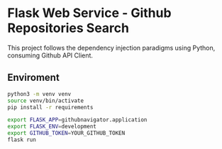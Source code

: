 # Flask Web Service - Github Repositories Search

This project follows the dependency injection paradigms using Python, consuming Github API Client.

## Enviroment

```bash
python3 -m venv venv
source venv/bin/activate
pip install -r requirements

export FLASK_APP=githubnavigator.application
export FLASK_ENV=development
export GITHUB_TOKEN=YOUR_GITHUB_TOKEN
flask run
```

